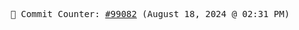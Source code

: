 <p align="center">
    <samp>
        📮 Commit Counter: <a href="https://github.com/Javascript-void0/Javascript-void0/commits/main">#99082</a> (August 18, 2024 @ 02:31 PM)
    </samp>
</p>